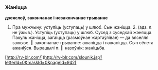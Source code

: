 ### Жаніцца
**дзеяслоў, закончанае і незакончанае трыванне**

1. Пра мужчыну: уступіць (уступаць) у шлюб. Сын жэніцца. 2. (адз. л. не ўжыв.). Уступіць (уступаць) у шлюб. Сусед з суседкай жэняцца. Пакуль жаніцца, загаіцца (размоўнае жартаўлівае) — да вяселля зажыве. || закончанае трыванне: ажаніцца і пажаніцца. Сын сёлета ажаніўся. Вырашылі п. || назоўнік: жаніцьба.

<a rel="author">[http://rv-blr.com/](http://rv-blr.com/slounik.jsp?letterId=0&maskId=0&pageId=942)</a>
